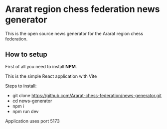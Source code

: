 # Ararat region chess federation news generator
This is the open source news generator for the Ararat region chess federation.

## How to setup
First of all you need to install **NPM**.

This is the simple React application with Vite 

Steps to install:
- git clone https://github.com/Ararat-chess-federation/news-generator.git
- cd news-generator
- npm i
- npm run dev

Application uses port 5173